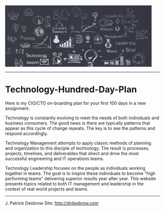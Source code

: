 <a href="http://www.drdesbrow.com" target="_blank"><img src="https://github.com/PatrickDesbrow/Technology-Hundred-Day-Plan/blob/master/page-home.jpg" height="200" alt="Banner"></a>

<hr>

# Technology-Hundred-Day-Plan
Here is my CIO/CTO on-boarding plan for your first 100 days in a new assignment. 

Technology is constantly evolving to meet the needs of both individuals and business consumers. The good news is there are typically patterns that appear as this cycle of change repeats. The key is to see the patterns and respond accordingly.  

Technology Management attempts to apply classic methods of planning and organization to this disciple of technology. The result is processes, projects, timelines, and deliverables that direct and drive the most successful engineering and IT operations teams.

Technology Leadership focuses on the people as individuals working together in teams. The goal is to inspire these individuals to become "high performing teams" delivering superior results year after year. This website presents topics related to both IT management and leadership in the context of real world projects and teams. 

<hr>

J. Patrick Desbrow Site: http://drdesbrow.com




